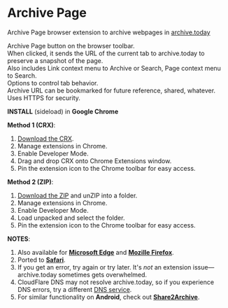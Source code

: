 # Archive Page
Archive Page browser extension to archive webpages in [archive.today](https://archive.today)

Archive Page button on the browser toolbar.  
When clicked, it sends the URL of the current tab to archive.today to preserve a snapshot of the page.  
Also includes Link context menu to Archive or Search, Page context menu to Search.  
Options to control tab behavior.  
Archive URL can be bookmarked for future reference, shared, whatever. Uses HTTPS for security.

**INSTALL** (sideload) in **Google Chrome**  

**Method 1 (CRX)**:
1. [Download the CRX](https://github.com/JNavas2/Archive-Page/raw/main/Archive-Page-Chrome.crx).
2. Manage extensions in Chrome.
3. Enable Developer Mode.
4. Drag and drop CRX onto Chrome Extensions window.
5. Pin the extension icon to the Chrome toolbar for easy access.

**Method 2 (ZIP)**:
1. [Download the ZIP](https://github.com/JNavas2/Archive-Page/raw/main/Archive-Page-Chrome.zip) and unZIP into a folder.
2. Manage extensions in Chrome.
3. Enable Developer Mode.
4. Load unpacked and select the folder.
5. Pin the extension icon to the Chrome toolbar for easy access.

**NOTES**:
1. Also available for **[Microsoft Edge](https://microsoftedge.microsoft.com/addons/detail/archive-page/llldbgankiiaiobhnjpbllpijlidinaf)** and **[Mozille Firefox](https://addons.mozilla.org/en-US/firefox/addon/archive-page/)**.
2. Ported to **[Safari](https://archive-page-extension.en.softonic.com/iphone)**.
3. If you get an error, try again or try later. It's _not_ an extension issue—archive.today sometimes gets overwhelmed.
4. CloudFlare DNS may not resolve archive.today, so if you experience DNS errors, try a different [DNS service](https://www.techradar.com/news/best-dns-server).
5. For similar functionality on **Android**, check out **[Share2Archive](https://play.google.com/store/apps/details?id=com.navasgroup.share2archive&hl=en_US)**.
